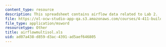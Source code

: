 ```yaml
---
content_type: resource
description: This spreadsheet contains airflow data related to Lab 2.
file: https://ol-ocw-studio-app-qa.s3.amazonaws.com/courses/4-411-building-technology-laboratory-spring-2004/ad07a438d859d3ac4391ad5aef646805_airflowmultisol.xls
file_type: application/msword
resourcetype: Other
title: airflowmultisol.xls
uid: ad07a438-d859-d3ac-4391-ad5aef646805
---
```

